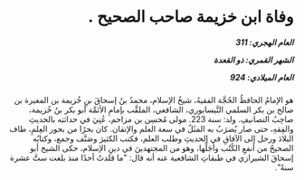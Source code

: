 <h1 dir="rtl">وفاة ابن خزيمة صاحب الصحيح .</h1>

<h5 dir="rtl">العام الهجري:  311

الشهر القمري: ذو القعدة

العام الميلادي: 924</h5>

<p dir="rtl">هو الإمامُ الحافظُ الحُجَّة الفقيهُ، شيخُ الإسلام، محمدُ بنُ إسحاقَ بنِ خُزيمة بن المغيرة بن صالح بن بكر السلمي النَّيسابوري، الشافعي، الملقَّب بإمامِ الأئمَّة أبو بكر بنُ خُزيمة، صاحِبُ التصانيفِ. ولد: سنة 223. مولى مُحسِن بن مزاحم، عُنِيَ في حداثته بالحديثِ والفِقهِ، حتى صار يُضرَبُ به المثَلُ في سعة العلم والإتقان. كان بحرًا من بحور العِلمِ، طاف البلادَ ورحل إلى الآفاقِ في الحديثِ وطلب العلم، فكتب الكثيرَ وصَنَّف وجمع، وكتابُه الصحيحُ من أنفعِ الكُتُب وأجَلِّها، وهو من المجتهدينَ في دينِ الإسلام، حكى الشيخ أبو إسحاقَ الشيرازي في طبقاتِ الشافعية عنه أنه قال: "ما قلدتُ أحدًا منذ بلغت ستَّ عشرة سنةً".</p></br>

